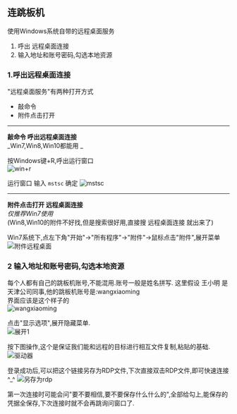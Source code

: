 ## 连跳板机
使用Windows系统自带的远程桌面服务   
1. 呼出 远程桌面连接
2. 输入地址和账号密码,勾选本地资源

### 1.呼出远程桌面连接

"远程桌面服务"有两种打开方式  
+ 敲命令
+ 附件点击打开
***

**敲命令 呼出远程桌面连接**  
_Win7,Win8,Win10都能用   _

按Windows键+R,呼出运行窗口  
![win+r](http://lemai.oss-cn-shenzhen.aliyuncs.com/gitbook_netlogin/win%2Br.jpg)
   
运行窗口 输入 `mstsc` 确定
![mstsc](http://lemai.oss-cn-shenzhen.aliyuncs.com/gitbook_netlogin/mstsc.jpg)
   ***
   
**附件点击打开 远程桌面连接**  
_仅推荐Win7使用_  
(Win8,Win10的附件不好找,但是搜索很好用,直接搜 远程桌面连接 就出来了)

Win7系统下,点左下角"开始"->"所有程序"->"附件"->鼠标点击"附件",展开菜单  
   ![附件远程桌面](http://lemai.oss-cn-shenzhen.aliyuncs.com/gitbook_netlogin/%E9%99%84%E4%BB%B6mstsc.png)

### 2 输入地址和账号密码,勾选本地资源
每个人都有自己的跳板机账号,不能混用.账号一般是姓名拼写.
这里假设 王小明 是天津公司同事,他的跳板机账号是:wangxiaoming   
界面应该是这个样子的  
![wangxiaoming](http://lemai.oss-cn-shenzhen.aliyuncs.com/gitbook_netlogin/wangxiaoming.png)

点击"显示选项",展开隐藏菜单.  
![展开1](http://lemai.oss-cn-shenzhen.aliyuncs.com/gitbook_netlogin/%E8%BF%9C%E7%A8%8B%E6%A1%8C%E9%9D%A2%E5%B1%95%E5%BC%801.jpg)

按下图操作,这个是保证我们能和远程的目标进行相互文件复制,粘贴的基础.
![驱动器](http://lemai.oss-cn-shenzhen.aliyuncs.com/gitbook_netlogin/%E8%BF%9C%E7%A8%8B%E5%8B%BE%E9%80%89%E9%A9%B1%E5%8A%A8%E5%99%A8.jpg)


登录成功后,可以把这个链接另存为RDP文件,下次直接双击RDP文件,即可快速连接 ^_^
![另存为rdp](http://lemai.oss-cn-shenzhen.aliyuncs.com/gitbook_netlogin/%E5%8F%A6%E5%AD%98%E4%B8%BArdp.jpg)


第一次连接时可能会问"要不要相信,要不要保存什么什么的",全部给勾上,能保存的凭据全保存,下次连接时就不会再跳询问窗口了.

